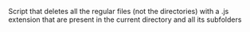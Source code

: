 Script that deletes all the regular files (not the directories) with a .js extension that are present in the current directory and all its subfolders
